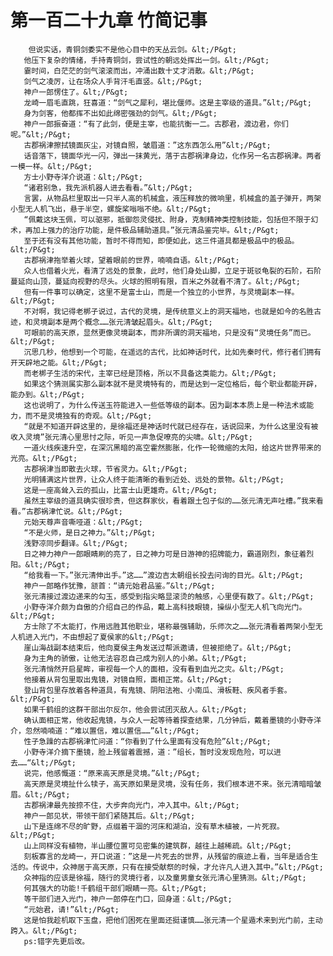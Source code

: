 # 第一百二十九章 竹简记事
        但说实话，青铜剑委实不是他心目中的天丛云剑。&lt;/P&gt;
       他压下复杂的情绪，手持青铜剑，尝试性的朝远处挥出一剑。&lt;/P&gt;
       霎时间，白茫茫的剑气滚滚而出，冲涌出数十丈才消散。&lt;/P&gt;
       剑气之凌厉，让在场众人手背汗毛直竖。&lt;/P&gt;
       神户一郎愣住了。&lt;/P&gt;
       龙崎一眉毛直跳，狂喜道：“剑气之犀利，堪比偃师。这是主宰级的道具。”&lt;/P&gt;
       身为剑客，他都挥不出如此绵密强劲的剑气。&lt;/P&gt;
       神户一郎振奋道：“有了此剑，便是主宰，也能抗衡一二。古郡君，渡边君，你们呢。”&lt;/P&gt;
       古郡祸津擦拭镜面灰尘，对镜自照，皱眉道：”这东西怎么用”&lt;/P&gt;
       话音落下，镜面华光一闪，弹出一抹黄光，落于古郡祸津身边，化作另一名古郡祸津。两者一模一样。&lt;/P&gt;
       方士小野寺洋介说道：&lt;/P&gt;
       “诸君别急，我先派机器人进去看看。”&lt;/P&gt;
       言罢，从物品栏里取出一只半人高的机械盒，液压释放的微响里，机械盒的盖子弹开，两架小型无人机飞出，悬于半空，螺旋桨嗡嗡不绝。&lt;/P&gt;
       “佩戴这块玉佩，可以驱邪，抵御怨灵侵扰、附身，克制精神类控制技能，包括但不限于幻术，再加上强力的治疗功能，是件极品辅助道具。”张元清品鉴完毕。&lt;/P&gt;
       至于还有没有其他功能，暂时不得而知，即便如此，这三件道具都是极品中的极品。&lt;/P&gt;
       古郡祸津拖举着火球，望着眼前的世界，喃喃自语。&lt;/P&gt;
       众人也借着火光，看清了远处的景象，此时，他们身处山脚，立足于斑驳龟裂的石阶，石阶蔓延向山顶，蔓延向视野的尽头。火球的照明有限，百米之外就看不清了。&lt;/P&gt;
       但有一件事可以确定，这里不是富士山，而是一个独立的小世界，与灵境副本一样。&lt;/P&gt;
       不对啊，我记得老梆子说过，古代的灵境，是传统意义上的洞天福地，也就是如今的名胜古迹，和灵境副本是两个概念……张元清皱起眉头。&lt;/P&gt;
       可眼前的高天原，显然更像灵境副本，而非所谓的洞天福地，只是没有“灵境任务”而已。&lt;/P&gt;
       沉思几秒，他想到一个可能，在遥远的古代，比如神话时代，比如先秦时代，修行者们拥有开天辟地之能。&lt;/P&gt;
       而老梆子生活的宋代，主宰已经是顶格，所以不具备这类能力。&lt;/P&gt;
       如果这个猜测属实那么副本就不是灵境特有的，而是达到一定位格后，每个职业都能开辟，能办到。&lt;/P&gt;
       这也说明了，为什么传送玉符能进入一些低等级的副本。因为副本本质上是一种法术或能力，而不是灵境独有的奇观。&lt;/P&gt;
       “就是不知道开辟这里的，是徐福还是神话时代就已经存在，话说回来，为什么这里没有被收入灵境”张元清心里思忖之际，听见一声急促嘹亮的尖啸。&lt;/P&gt;
       一道火线疾速升空，在深沉黑暗的高空霍然膨胀，化作一轮微缩的太阳，给这片世界带来的光亮。&lt;/P&gt;
       古郡祸津当即散去火球，节省灵力。&lt;/P&gt;
       光明铺满这片世界，让众人终于能清晰的看到近处、远处的景物。&lt;/P&gt;
       这是一座高耸入云的孤山，比富士山更雄奇。&lt;/P&gt;
       虽然主宰级的道具确实很珍贵，但这群家伙，看着跟土包子似的……张元清无声吐槽。”我来看看。”古郡祸津忙说。&lt;/P&gt;
       元始天尊声音嘶哑道：&lt;/P&gt;
       “不是火师，是日之神力。”&lt;/P&gt;
       浅野凉同步翻译。&lt;/P&gt;
       日之神力神户一郎眼睛刷的亮了，日之神力可是日游神的招牌能力，霸道刚烈，象征着烈阳。&lt;/P&gt;
       “给我看一下。”张元清伸出手。”这……”渡边吉太朝组长投去问询的目光。&lt;/P&gt;
       神户一郎略作犹豫，颔首：“请元始君品鉴。”&lt;/P&gt;
       张元清接过渡边递来的勾玉，感受到指尖略显滚烫的触感，心里便有数了。&lt;/P&gt;
       小野寺洋介颇为自傲的介绍自己的作品，戴上高科技眼镜，操纵小型无人机飞向光门。&lt;/P&gt;
       方士除了不太能打，作用远胜其他职业，堪称最强辅助，乐师次之……张元清看着两架小型无人机进入光门，不由想起了夏侯家的&lt;/P&gt;
       崖山海战副本结束后，他向夏侯主角发送过帮派邀请，但被拒绝了。&lt;/P&gt;
       身为主角的骄傲，让他无法容忍自己成为别人的小弟。&lt;/P&gt;
       张元清悄然开启星眸，审视每一个人的面相，没有看到血光之灾。&lt;/P&gt;
       他接着从背包里取出鬼镜，对镜自照，面相正常。&lt;/P&gt;
       登山背包里存放着各种道具，有鬼镜、阴阳法袍、小南瓜、滑板鞋、疾风者手套。&lt;/P&gt;
       如果千鹤组的这群干部出尔反尔，他会尝试团灭敌人。&lt;/P&gt;
       确认面相正常，他收起鬼镜，与众人一起等待着探查结果，几分钟后，戴着墨镜的小野寺洋介，忽然喃喃道：“难以置信，难以置信……”&lt;/P&gt;
       性子急躁的古郡祸津忙问道：“你看到了什么里面有没有危险”&lt;/P&gt;
       小野寺洋介摘下墨镜，脸上残留着震撼，道：”组长，暂时没发现危险，可以进去……“&lt;/P&gt;
       说完，他感慨道：“原来高天原是灵境。”&lt;/P&gt;
       高天原是灵境扯什么犊子，高天原如果是灵境，没有任务，我们根本进不来。张元清暗暗皱眉。&lt;/P&gt;
       古郡祸津最先按捺不住，大步奔向光门，冲入其中。&lt;/P&gt;
       神户一郎见状，带领干部们紧随其后。&lt;/P&gt;
       山下是连绵不尽的旷野，点缀着干涸的河床和湖泊，没有草木植被，一片死寂。&lt;/P&gt;
       山上同样没有植物，半山腰位置可见密集的建筑群，越往上越稀疏。&lt;/P&gt;
       刻板寡言的龙崎一，开口说道：”这是一片死去的世界，从残留的痕迹上看，当年是适合生活的。传说中，众神居于高天原，只有在接受献祭的时候，才允许凡人进入其中。”&lt;/P&gt;
       众神指的应该是徐福，随行的灵境行者，以及童男童女张元清心里猜测。&lt;/P&gt;
       何其强大的功能!千鹤组干部们眼睛一亮。&lt;/P&gt;
       等干部们进入光门，神户一郎停在门口，回身道：&lt;/P&gt;
       “元始君，请!”&lt;/P&gt;
       这是怕我趁机取下玉盘，把他们困死在里面还挺谨慎……张元清一个星遁术来到光门前，主动跨入。&lt;/P&gt;
       ps:错字先更后改。